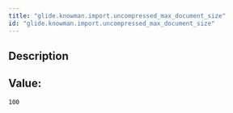 ```yaml
---
title: "glide.knowman.import.uncompressed_max_document_size"
id: "glide.knowman.import.uncompressed_max_document_size"
---
```

## Description



## Value: 
```
100
```